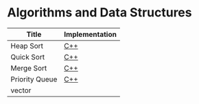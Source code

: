 # Algorithms and Data Structures
| Title | Implementation |
| --- | --- |
| Heap Sort | [C++](https://raw.githubusercontent.com/yuanhui-yang/Algorithms-and-Data-Structures/master/heap-sort.cpp) |
| Quick Sort | [C++](https://raw.githubusercontent.com/yuanhui-yang/Algorithms-and-Data-Structures/master/quick-sort.cpp) |
| Merge Sort | [C++](https://raw.githubusercontent.com/yuanhui-yang/Algorithms-and-Data-Structures/master/merge-sort.cpp) |
| Priority Queue | [C++]() |
| vector
